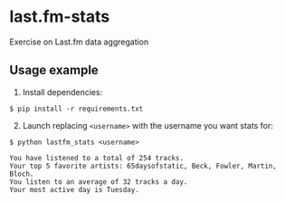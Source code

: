 last.fm-stats
=============

Exercise on Last.fm data aggregation 


Usage example
-------------

1. Install dependencies:
```shell
$ pip install -r requirements.txt
```

2. Launch replacing `<username>` with the username you want stats for:
```shell
$ python lastfm_stats <username>

You have listened to a total of 254 tracks. 
Your top 5 favorite artists: 65daysofstatic, Beck, Fowler, Martin, Bloch.
You listen to an average of 32 tracks a day.
Your most active day is Tuesday.
```
